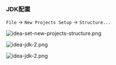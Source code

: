 ### JDK配置

`File` -> `New Projects Setup` -> `Structure...`

![idea-set-new-projects-structure.png](/images/idea-set-new-projects-structure.png)

![idea-jdk-2.png](/images/idea-jdk-1.png)

![idea-jdk-2.png](/images/idea-jdk-2.png)